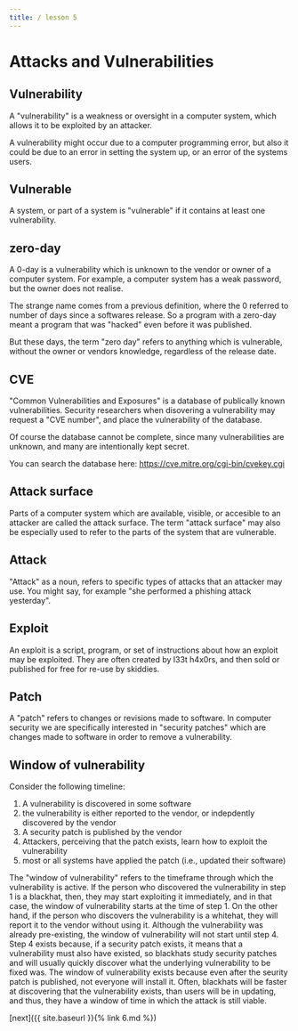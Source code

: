 ```yaml
---
title: / lesson 5
---
```



# Attacks and Vulnerabilities

## Vulnerability

A "vulnerability" is a weakness or oversight in a computer system, which allows it to be exploited by an attacker.

A vulnerability might occur due to a computer programming error, but also it could be due to an error in setting the system up, or an error of the systems users.


## Vulnerable

A system, or part of a system is "vulnerable" if it contains at least one vulnerability.

## zero-day

A 0-day is a vulnerability which is unknown to the vendor or owner of a computer system. For example, a computer system has a weak password, but the owner does not realise.

The strange name comes from a previous definition, where the 0 referred to number of days since a softwares release. So a program with a zero-day meant a program that was "hacked" even before it was published.

But these days, the term "zero day" refers to anything which is vulnerable, without the owner or vendors knowledge, regardless of the release date.

## CVE

"Common Vulnerabilities and Exposures" is a database of publically known vulnerabilities. Security researchers when disovering a vulnerability may request a "CVE number", and place the vulnerability of the database.

Of course the database cannot be complete, since many vulnerabilities are unknown, and many are intentionally kept secret.

You can search the database here: https://cve.mitre.org/cgi-bin/cvekey.cgi


## Attack surface

Parts of a computer system which are available, visible, or accesible to an attacker are called the attack surface.
The term "attack surface" may also be especially used to refer to the parts of the system that are vulnerable.

## Attack

"Attack" as a noun, refers to specific types of attacks that an attacker may use. You might say, for example "she performed a phishing attack yesterday".

## Exploit

An exploit is a script, program, or set of instructions about how an exploit may be exploited. They are often created by l33t h4x0rs, and then sold or published for free for re-use by skiddies.

## Patch

A "patch" refers to changes or revisions made to software. In computer security we are specifically interested in "security patches" which are changes made to software in order to remove a vulnerability.

## Window of vulnerability

Consider the following timeline:

1. A vulnerability is discovered in some software
2. the vulnerability is either reported to the vendor, or indepdently discovered by the vendor
3. A security patch is published by the vendor
4. Attackers, perceiving that the patch exists, learn how to exploit the vulnerability
5. most or all systems have applied the patch (i.e., updated their software)

The "window of vulnerability" refers to the timeframe through which the vulnerability is active.
If the person who discovered the vulnerability in step 1 is a blackhat, then, they may start exploiting it immediately, and in that case, the window of vulnerability starts at the time of step 1.
On the other hand, if the person who discovers the vulnerability is a whitehat, they will report it to the vendor without using it. Although the vulnerability was already pre-existing, the window of vulnerability will not start until step 4. Step 4 exists because, if a security patch exists, it means that a vulnerability must also have existed, so blackhats study security patches and will usually quickly discover what the underlying vulnerability to be fixed was.
The window of vulnerability exists because even after the seurity patch is published, not everyone will install it. Often, blackhats will be faster at discovering that the vulnerability exists, than users will be in updating, and thus, they have a window of time in which the attack is still viable.



[next]({{ site.baseurl }}{% link 6.md %})
